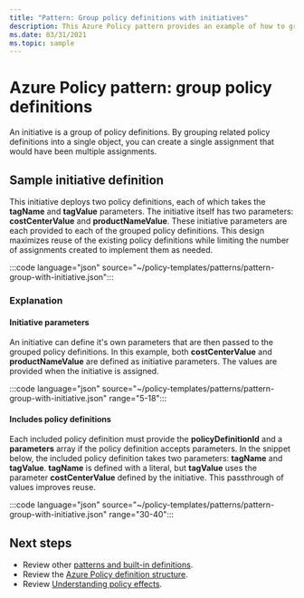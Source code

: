 ```yaml
---
title: "Pattern: Group policy definitions with initiatives"
description: This Azure Policy pattern provides an example of how to group policy definitions into an initiative.
ms.date: 03/31/2021
ms.topic: sample
---
```

# Azure Policy pattern: group policy definitions

An initiative is a group of policy definitions. By grouping related policy definitions into a single
object, you can create a single assignment that would have been multiple assignments.

## Sample initiative definition

This initiative deploys two policy definitions, each of which takes the **tagName** and **tagValue**
parameters. The initiative itself has two parameters: **costCenterValue** and **productNameValue**.
These initiative parameters are each provided to each of the grouped policy definitions. This design
maximizes reuse of the existing policy definitions while limiting the number of assignments created
to implement them as needed.

:::code language="json" source="~/policy-templates/patterns/pattern-group-with-initiative.json":::

### Explanation

#### Initiative parameters

An initiative can define it's own parameters that are then passed to the grouped policy definitions.
In this example, both **costCenterValue** and **productNameValue** are defined as initiative
parameters. The values are provided when the initiative is assigned.

:::code language="json" source="~/policy-templates/patterns/pattern-group-with-initiative.json" range="5-18":::

#### Includes policy definitions

Each included policy definition must provide the **policyDefinitionId** and a **parameters** array
if the policy definition accepts parameters. In the snippet below, the included policy definition
takes two parameters: **tagName** and **tagValue**. **tagName** is defined with a literal, but
**tagValue** uses the parameter **costCenterValue** defined by the initiative. This passthrough of
values improves reuse.

:::code language="json" source="~/policy-templates/patterns/pattern-group-with-initiative.json" range="30-40":::

## Next steps

- Review other [patterns and built-in definitions](./index.md).
- Review the [Azure Policy definition structure](../concepts/definition-structure.md).
- Review [Understanding policy effects](../concepts/effects.md).